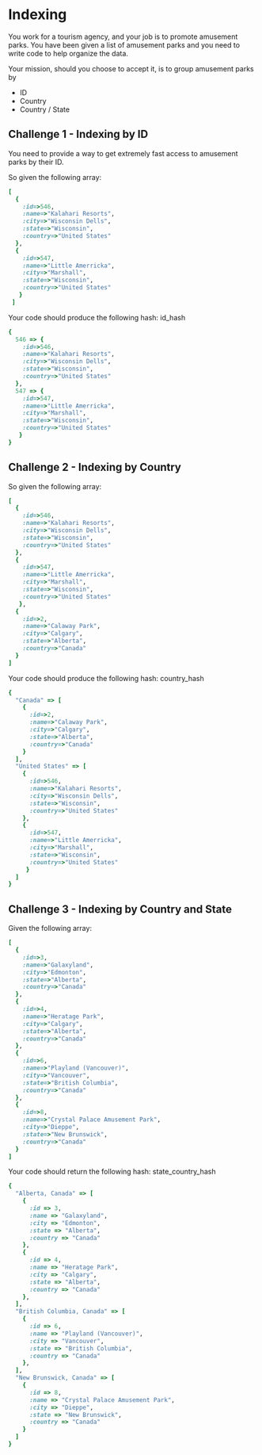 # Indexing

You work for a tourism agency, and your job is to promote amusement parks.  You have been given a list of amusement
parks and you need to write code to help organize the data.

Your mission, should you choose to accept it, is to group amusement parks by
* ID
* Country
* Country / State

## Challenge 1 - Indexing by ID

You need to provide a way to get extremely fast access to amusement parks by their ID.

So given the following array:

```ruby
[
  {
    :id=>546,
    :name=>"Kalahari Resorts",
    :city=>"Wisconsin Dells",
    :state=>"Wisconsin",
    :country=>"United States"
  },
  {
    :id=>547,
    :name=>"Little Amerricka",
    :city=>"Marshall",
    :state=>"Wisconsin",
    :country=>"United States"
   }
 ]
```

Your code should produce the following hash:
id_hash
```ruby
{
  546 => {
    :id=>546,
    :name=>"Kalahari Resorts",
    :city=>"Wisconsin Dells",
    :state=>"Wisconsin",
    :country=>"United States"
  },
  547 => {
    :id=>547,
    :name=>"Little Amerricka",
    :city=>"Marshall",
    :state=>"Wisconsin",
    :country=>"United States"
   }
}
```
## Challenge 2 - Indexing by Country

So given the following array:

```ruby
[
  {
    :id=>546,
    :name=>"Kalahari Resorts",
    :city=>"Wisconsin Dells",
    :state=>"Wisconsin",
    :country=>"United States"
  },
  {
    :id=>547,
    :name=>"Little Amerricka",
    :city=>"Marshall",
    :state=>"Wisconsin",
    :country=>"United States"
   },
  {
    :id=>2,
    :name=>"Calaway Park",
    :city=>"Calgary",
    :state=>"Alberta",
    :country=>"Canada"
  }
]
```

Your code should produce the following hash:
country_hash
```ruby
{
  "Canada" => [
    {
      :id=>2,
      :name=>"Calaway Park",
      :city=>"Calgary",
      :state=>"Alberta",
      :country=>"Canada"
    }
  ],
  "United States" => [
    {
      :id=>546,
      :name=>"Kalahari Resorts",
      :city=>"Wisconsin Dells",
      :state=>"Wisconsin",
      :country=>"United States"
    },
    {
      :id=>547,
      :name=>"Little Amerricka",
      :city=>"Marshall",
      :state=>"Wisconsin",
      :country=>"United States"
     }
  ]
}
```

## Challenge 3 - Indexing by Country and State

Given the following array:

```ruby
[
  {
    :id=>3,
    :name=>"Galaxyland",
    :city=>"Edmonton",
    :state=>"Alberta",
    :country=>"Canada"
  },
  {
    :id=>4,
    :name=>"Heratage Park",
    :city=>"Calgary",
    :state=>"Alberta",
    :country=>"Canada"
  },
  {
    :id=>6,
    :name=>"Playland (Vancouver)",
    :city=>"Vancouver",
    :state=>"British Columbia",
    :country=>"Canada"
  },
  {
    :id=>8,
    :name=>"Crystal Palace Amusement Park",
    :city=>"Dieppe",
    :state=>"New Brunswick",
    :country=>"Canada"
  }
]
```

Your code should return the following hash:
state_country_hash
```ruby
{
  "Alberta, Canada" => [
    {
      :id => 3,
      :name => "Galaxyland",
      :city => "Edmonton",
      :state => "Alberta",
      :country => "Canada"
    },
    {
      :id => 4,
      :name => "Heratage Park",
      :city => "Calgary",
      :state => "Alberta",
      :country => "Canada"
    },
  ],
  "British Columbia, Canada" => [
    {
      :id => 6,
      :name => "Playland (Vancouver)",
      :city => "Vancouver",
      :state => "British Columbia",
      :country => "Canada"
    },
  ],
  "New Brunswick, Canada" => [
    {
      :id => 8,
      :name => "Crystal Palace Amusement Park",
      :city => "Dieppe",
      :state => "New Brunswick",
      :country => "Canada"
    }
  ]
}
```
